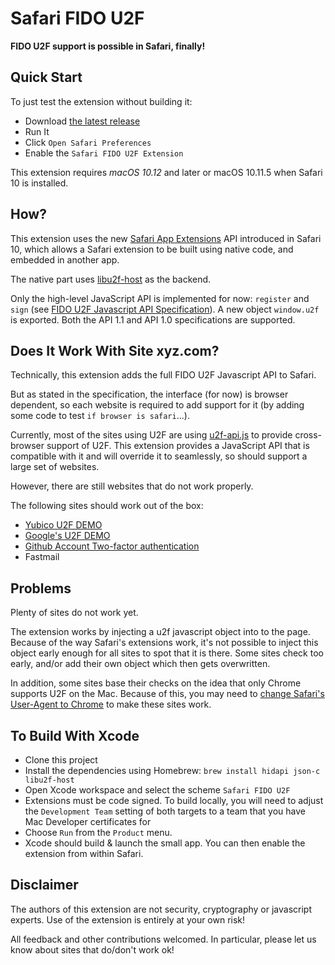 # Safari FIDO U2F

**FIDO U2F support is possible in Safari, finally!**

## Quick Start

To just test the extension without building it:

- Download [the latest release](https://github.com/blahgeek/Safari-FIDO-U2F/releases)
- Run It
- Click `Open Safari Preferences`
- Enable the `Safari FIDO U2F Extension`

This extension requires *macOS 10.12* and later or macOS 10.11.5 when Safari 10 is installed.

## How?

This extension uses the new [Safari App Extensions](https://developer.apple.com/library/prerelease/content/documentation/NetworkingInternetWeb/Conceptual/SafariAppExtension_PG/index.html#//apple_ref/doc/uid/TP40017319-CH15-SW1) API introduced in Safari 10, which allows a Safari extension to be built using native code, and embedded in another app.

The native part uses [libu2f-host](https://github.com/Yubico/libu2f-host) as the backend.

Only the high-level JavaScript API is implemented for now: `register` and `sign` (see [FIDO U2F Javascript API Specification](https://fidoalliance.org/specs/fido-u2f-v1.0-nfc-bt-amendment-20150514/fido-u2f-javascript-api.html)). A new object `window.u2f` is exported. Both the API 1.1 and API 1.0 specifications are supported.

## Does It Work With Site xyz.com?

Technically, this extension adds the full FIDO U2F Javascript API to Safari.

But as stated in the specification, the interface (for now) is browser dependent, so each website is required to add support for it (by adding some code to test `if browser is safari`...).

Currently, most of the sites using U2F are using [u2f-api.js](https://demo.yubico.com/js/u2f-api.js) to provide
cross-browser support of U2F. This extension provides a JavaScript API that is compatible with it and will override it to seamlessly, so should support a large set of websites.

However, there are still websites that do not work properly.

The following sites should work out of the box:

- [Yubico U2F DEMO](https://demo.yubico.com/u2f)
- [Google's U2F DEMO](https://crxjs-dot-u2fdemo.appspot.com)
- [Github Account Two-factor authentication](https://help.github.com/articles/configuring-two-factor-authentication-via-fido-u2f/)
- Fastmail

## Problems

Plenty of sites do not work yet.

The extension works by injecting a u2f javascript object into to the page. Because of the way Safari's extensions work, it's not possible to inject this object early enough for all sites to spot that it is there. Some sites check too early, and/or add their own object which then gets overwritten.

In addition, some sites base their checks on the idea that only Chrome supports U2F on the Mac. Because of this, you may need to [change Safari's User-Agent to Chrome](http://www.howtogeek.com/211961/how-to-change-safaris-user-agent-in-os-x/) to make these sites work.


## To Build With Xcode

- Clone this project
- Install the dependencies using Homebrew: `brew install hidapi json-c libu2f-host`
- Open Xcode workspace and select the scheme `Safari FIDO U2F`
- Extensions must be code signed. To build locally, you will need to adjust the `Development Team` setting of both targets to a team that you have Mac Developer certificates for
- Choose `Run` from the `Product` menu.
- Xcode should build & launch the small app. You can then enable the extension from within Safari.

## Disclaimer

The authors of this extension are not security, cryptography or javascript experts.
Use of the extension is entirely at your own risk! 

All feedback and other contributions welcomed.
In particular, please let us know about sites that do/don't work ok!
